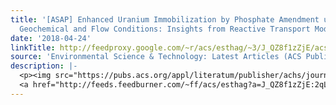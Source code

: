 ```yaml
---
title: '[ASAP] Enhanced Uranium Immobilization by Phosphate Amendment under Variable
  Geochemical and Flow Conditions: Insights from Reactive Transport Modeling'
date: '2018-04-24'
linkTitle: http://feedproxy.google.com/~r/acs/esthag/~3/J_QZ8f1zZjE/acs.est.7b05662
source: 'Environmental Science & Technology: Latest Articles (ACS Publications)'
description: |-
  <p><img src="https://pubs.acs.org/appl/literatum/publisher/achs/journals/content/esthag/0/esthag.ahead-of-print/acs.est.7b05662/20180424/images/medium/es-2017-05662p_0008.gif" alt="TOC Graphic"/></p><div><cite>Environmental Science & Technology</cite></div><div>DOI: 10.1021/acs.est.7b05662</div><div class="feedflare">
  <a href="http://feeds.feedburner.com/~ff/acs/esthag?a=J_QZ8f1zZjE:2qLzWrFxg7E:yIl2AUoC8zA"><img src="http://feeds.feedburner.com/~ff/acs/esthag?d=yIl2AUoC8zA" border="0"></img></a>
---
```


